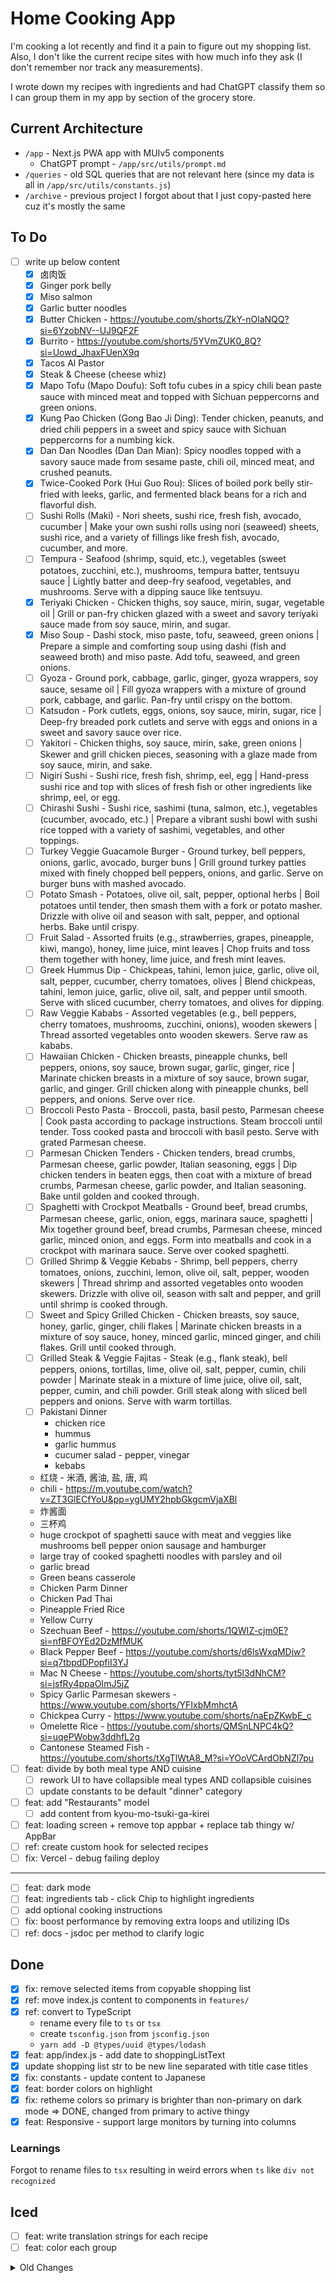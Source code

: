 # Home Cooking App
I'm cooking a lot recently and find it a pain to figure out my shopping list. Also, I don't like the current recipe sites with how much info they ask (I don't remember nor track any measurements).

I wrote down my recipes with ingredients and had ChatGPT classify them so I can group them in my app by section of the grocery store.


## Current Architecture
- `/app` - Next.js PWA app with MUIv5 components
  - ChatGPT prompt - `/app/src/utils/prompt.md`
- `/queries` - old SQL queries that are not relevant here (since my data is all in `/app/src/utils/constants.js`)
- `/archive` - previous project I forgot about that I just copy-pasted here cuz it's mostly the same

## To Do
- [ ] write up below content
  - [X] 卤肉饭
  - [X] Ginger pork belly
  - [X] Miso salmon
  - [X] Garlic butter noodles
  - [X] Butter Chicken - https://youtube.com/shorts/ZkY-nOlaNQQ?si=6YzobNV--UJ9QF2F
  - [X] Burrito - https://youtube.com/shorts/5YVmZUK0_8Q?si=Uowd_JhaxFUenX9q
  - [X] Tacos Al Pastor
  - [X] Steak & Cheese (cheese whiz)
  - [X] Mapo Tofu (Mapo Doufu): Soft tofu cubes in a spicy chili bean paste sauce with minced meat and topped with Sichuan peppercorns and green onions.
  - [X] Kung Pao Chicken (Gong Bao Ji Ding): Tender chicken, peanuts, and dried chili peppers in a sweet and spicy sauce with Sichuan peppercorns for a numbing kick.
  - [X] Dan Dan Noodles (Dan Dan Mian): Spicy noodles topped with a savory sauce made from sesame paste, chili oil, minced meat, and crushed peanuts.
  - [X] Twice-Cooked Pork (Hui Guo Rou): Slices of boiled pork belly stir-fried with leeks, garlic, and fermented black beans for a rich and flavorful dish.
  - [ ] Sushi Rolls (Maki) - Nori sheets, sushi rice, fresh fish, avocado, cucumber | Make your own sushi rolls using nori (seaweed) sheets, sushi rice, and a variety of fillings like fresh fish, avocado, cucumber, and more. 
  - [ ] Tempura - Seafood (shrimp, squid, etc.), vegetables (sweet potatoes, zucchini, etc.), mushrooms, tempura batter, tentsuyu sauce | Lightly batter and deep-fry seafood, vegetables, and mushrooms. Serve with a dipping sauce like tentsuyu. 
  - [X] Teriyaki Chicken - Chicken thighs, soy sauce, mirin, sugar, vegetable oil | Grill or pan-fry chicken glazed with a sweet and savory teriyaki sauce made from soy sauce, mirin, and sugar. 
  - [X] Miso Soup - Dashi stock, miso paste, tofu, seaweed, green onions | Prepare a simple and comforting soup using dashi (fish and seaweed broth) and miso paste. Add tofu, seaweed, and green onions.
  - [ ] Gyoza - Ground pork, cabbage, garlic, ginger, gyoza wrappers, soy sauce, sesame oil | Fill gyoza wrappers with a mixture of ground pork, cabbage, and garlic. Pan-fry until crispy on the bottom.
  - [ ] Katsudon - Pork cutlets, eggs, onions, soy sauce, mirin, sugar, rice | Deep-fry breaded pork cutlets and serve with eggs and onions in a sweet and savory sauce over rice.
  - [ ] Yakitori - Chicken thighs, soy sauce, mirin, sake, green onions | Skewer and grill chicken pieces, seasoning with a glaze made from soy sauce, mirin, and sake. 
  - [ ] Nigiri Sushi - Sushi rice, fresh fish, shrimp, eel, egg | Hand-press sushi rice and top with slices of fresh fish or other ingredients like shrimp, eel, or egg.
  - [ ] Chirashi Sushi - Sushi rice, sashimi (tuna, salmon, etc.), vegetables (cucumber, avocado, etc.) | Prepare a vibrant sushi bowl with sushi rice topped with a variety of sashimi, vegetables, and other toppings.
  - [ ] Turkey Veggie Guacamole Burger - Ground turkey, bell peppers, onions, garlic, avocado, burger buns | Grill ground turkey patties mixed with finely chopped bell peppers, onions, and garlic. Serve on burger buns with mashed avocado.
  - [ ] Potato Smash - Potatoes, olive oil, salt, pepper, optional herbs | Boil potatoes until tender, then smash them with a fork or potato masher. Drizzle with olive oil and season with salt, pepper, and optional herbs. Bake until crispy.
  - [ ] Fruit Salad - Assorted fruits (e.g., strawberries, grapes, pineapple, kiwi, mango), honey, lime juice, mint leaves | Chop fruits and toss them together with honey, lime juice, and fresh mint leaves.
  - [ ] Greek Hummus Dip - Chickpeas, tahini, lemon juice, garlic, olive oil, salt, pepper, cucumber, cherry tomatoes, olives | Blend chickpeas, tahini, lemon juice, garlic, olive oil, salt, and pepper until smooth. Serve with sliced cucumber, cherry tomatoes, and olives for dipping.
  - [ ] Raw Veggie Kababs - Assorted vegetables (e.g., bell peppers, cherry tomatoes, mushrooms, zucchini, onions), wooden skewers | Thread assorted vegetables onto wooden skewers. Serve raw as kababs.
  - [ ] Hawaiian Chicken - Chicken breasts, pineapple chunks, bell peppers, onions, soy sauce, brown sugar, garlic, ginger, rice | Marinate chicken breasts in a mixture of soy sauce, brown sugar, garlic, and ginger. Grill chicken along with pineapple chunks, bell peppers, and onions. Serve over rice.
  - [ ] Broccoli Pesto Pasta - Broccoli, pasta, basil pesto, Parmesan cheese | Cook pasta according to package instructions. Steam broccoli until tender. Toss cooked pasta and broccoli with basil pesto. Serve with grated Parmesan cheese.
  - [ ] Parmesan Chicken Tenders - Chicken tenders, bread crumbs, Parmesan cheese, garlic powder, Italian seasoning, eggs | Dip chicken tenders in beaten eggs, then coat with a mixture of bread crumbs, Parmesan cheese, garlic powder, and Italian seasoning. Bake until golden and cooked through.
  - [ ] Spaghetti with Crockpot Meatballs - Ground beef, bread crumbs, Parmesan cheese, garlic, onion, eggs, marinara sauce, spaghetti | Mix together ground beef, bread crumbs, Parmesan cheese, minced garlic, minced onion, and eggs. Form into meatballs and cook in a crockpot with marinara sauce. Serve over cooked spaghetti.
  - [ ] Grilled Shrimp & Veggie Kebabs - Shrimp, bell peppers, cherry tomatoes, onions, zucchini, lemon, olive oil, salt, pepper, wooden skewers | Thread shrimp and assorted vegetables onto wooden skewers. Drizzle with olive oil, season with salt and pepper, and grill until shrimp is cooked through.
  - [ ] Sweet and Spicy Grilled Chicken - Chicken breasts, soy sauce, honey, garlic, ginger, chili flakes | Marinate chicken breasts in a mixture of soy sauce, honey, minced garlic, minced ginger, and chili flakes. Grill until cooked through.
  - [ ] Grilled Steak & Veggie Fajitas - Steak (e.g., flank steak), bell peppers, onions, tortillas, lime, olive oil, salt, pepper, cumin, chili powder | Marinate steak in a mixture of lime juice, olive oil, salt, pepper, cumin, and chili powder. Grill steak along with sliced bell peppers and onions. Serve with warm tortillas.
  - [ ] Pakistani Dinner
    - chicken rice
    - hummus
    - garlic hummus
    - cucumer salad - pepper, vinegar
    - kebabs 
  - 红烧 - 米酒, 酱油, 盐, 唐, 鸡
  - chili - https://m.youtube.com/watch?v=ZT3GlECfYoU&pp=ygUMY2hpbGkgcmVjaXBl
  - 炸酱面
  - 三杯鸡
  - huge crockpot of spaghetti sauce with meat and veggies like mushrooms bell pepper onion sausage and hamburger
  - large tray of cooked spaghetti noodles with parsley and oil
  - garlic bread
  - Green beans casserole 
  - Chicken Parm Dinner
  - Chicken Pad Thai
  - Pineapple Fried Rice
  - Yellow Curry
  - Szechuan Beef - https://youtube.com/shorts/1QWIZ-cjm0E?si=nfBFOYEd2DzMfMUK
  - Black Pepper Beef - https://youtube.com/shorts/d6lsWxqMDjw?si=q7tbpdDPopfiI3YJ
  - Mac N Cheese - https://youtube.com/shorts/tyt5l3dNhCM?si=jsfRy4ppaOImJ5jZ
  - Spicy Garlic Parmesan skewers - https://www.youtube.com/shorts/YFIxbMmhctA
  - Chickpea Curry - https://www.youtube.com/shorts/naEpZKwbE_c
  - Omelette Rice - https://youtube.com/shorts/QMSnLNPC4kQ?si=uqePWobw3ddhfL2g
  - Cantonese Steamed Fish - https://youtube.com/shorts/tXgTlWtA8_M?si=YOoVCArdObNZl7pu
- [ ] feat: divide by both meal type AND cuisine
  - [ ] rework UI to have collapsible meal types AND collapsible cuisines
  - [ ] update constants to be default "dinner" category
- [ ] feat: add "Restaurants" model
  - [ ] add content from kyou-mo-tsuki-ga-kirei
- [ ] feat: loading screen + remove top appbar + replace tab thingy w/ AppBar
- [ ] ref: create custom hook for selected recipes
- [ ] fix: Vercel - debug failing deploy
---
- [ ] feat: dark mode
- [ ] feat: ingredients tab - click Chip to highlight ingredients
- [ ] add optional cooking instructions
- [ ] fix: boost performance by removing extra loops and utilizing IDs
- [ ] ref: docs - jsdoc per method to clarify logic

## Done
- [X] fix: remove selected items from copyable shopping list
- [X] ref: move index.js content to components in `features/`
- [X] ref: convert to TypeScript
  - rename every file to `ts` or `tsx`
  - create `tsconfig.json` from `jsconfig.json`
  - `yarn add -D @types/uuid @types/lodash`
- [X] feat: app/index.js - add date to shoppingListText
- [X] update shopping list str to be new line separated with title case titles
- [X] fix: constants - update content to Japanese
- [X] feat: border colors on highlight
- [X] fix: retheme colors so primary is brighter than non-primary on dark mode => DONE, changed from primary to active thingy
- [X] feat: Responsive - support large monitors by turning into columns

### Learnings
Forgot to rename files to `tsx` resulting in weird errors when `ts` like `div not recognized`

## Iced
- [ ] feat: write translation strings for each recipe
- [ ] feat: color each group

<details>
<summary>Old Changes</summary>

## History
- Sep 1, 2023 - Genius me has now realized I need an app AND to use a NoSQL database like MongoDB where I duplicate data so I can actually write recipes w/o going crazy with data entry. SQL is amazing, but I have to SELECT ids every time I want to enter something basic.
- Apr 9, 2023 - Genius me realized I needed an app to use this thing on mobile and initialized a Next.js app to try to connect to ElephantSQL
- Nov 13, 2022 - Genius me thought I would use a SQL Client directly instead of any app to track my weekly groceries

Old Rant
> Originally, I thought I would have no app and just use SQL to directly query my shopping list, but it's way too much of a pain to find a SQL Client for mobile that I like. Since I'm too lazy to actually use this to create a shopping list beforehand and then put it in Google Keep Notes, I wrote up a PWA so I can do one click on mobile to select the meals I want.

> Furthermore, SQL is a normalized data store (no duplication of data) which is a pain in the ass for me to insert with because I have to draw relationships between each row of data when I want to just slap recipes in with random ingredients.

> The new change is to use MongoDB Atlas + Next.js PWA (to avoid the app store) on Vercel.


## SQL Architecture
Simplify weekly shopping - I write meals I want and use query to generate sorted shopping list


ER Diagram below was generated using DBGate4

![er_diagram.png](/er_diagram.png)

## SQL Client Architecture
### ElephantSQL Setup
1. Create an account for a Postgres cloud SQL database provider
2. Add URI information in app/.env Connect to cloud SQL database via SQL client using URI information - `postgres://<db_username>:<db_password>@<db_host>:5432`

### Pro
- Generate shopping list via one SQL query
	```sql
		SELEcT ingredient.name, ingredient.store_location
			FROM meals AS meal
			JOIN meal_recipe_map AS mr_map ON meal.id = mr_map.meal_id
			JOIN recipes AS recipe ON recipe.id = mr_map.recipe_id
			JOIN recipe_ingredient_map AS map ON map.recipe_id = mr_map.recipe_id
			JOIN ingredients AS ingredient ON ingredient.id = map.ingredient_id
		UNION DISTINCT
		SELECT ingredient.name, ingredient.store_location
			FROM meal_ingredient_map AS map 
			JOIN meals AS meal ON meal.id = map.meal_id
			JOIN ingredients AS ingredient ON ingredient.id = map.ingredient_id
		WHERE meal.name='mexican dinner'
		ORDER BY store_location;
	```
- Easy to maintain table structure
  
### Con
- Lots of data entry since I'm using custom recipes (opted to not use allrecipes and other sites since it requires copious information per recipe like ingredient amounts - I wanted to just enter recipe name and ingredients list)

### Usage
1. Create an account for a Postgres cloud SQL database provider
2. Connect to cloud SQL database via SQL client using URI information - `postgres://<db_username>:<db_password>@<db_host>:5432`
3. Run data_bootstrapping.sql - `psql -h host -U username -d myDataBase -a -f query/data_bootstrapping.sql`
4. Run query_shopping_list.sql - `psql -h host -U username -d myDataBase -a -f query/query_shopping_list.sql`

My setup
- ElephantSQL
  - PRO - free Postgres cloud SQL database
  - CON - 2 GB limit
  - CON - PostgreSQL 11.12
- DBGate4 - SQL client (I recommend PyCharm's Database tab as a great alternative)



## Notes
- Table Relationshipos
  - One-to-One - add column in table to map to other table's foreign key
	- One-to-Many -
  - Many-to-Many - create mapping table (eg: recipes to ingredients) 

#### DBGate Learnings
- If you mess with the scrolls on Windows, you can make a panel permanently unavailable to view. If so, uninstall DBGate and then navigate to `C:\Users\<user>\AppData\Roaming` and delete the `dbgate` folder which holds the settings.
- Export diagram exports an HTML

#### Postgres Learnings
- use TEXT instead of VARCHAR since distinct name - https://stackoverflow.com/questions/4848964/difference-between-text-and-varchar-character-varying


</details>
